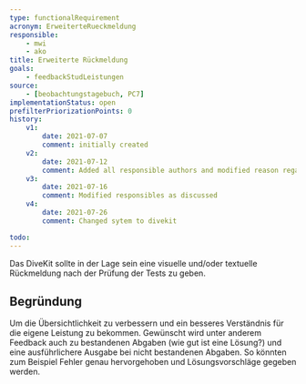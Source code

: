 ```yaml
---
type: functionalRequirement
acronym: ErweiterteRueckmeldung
responsible:
    - mwi
    - ako
title: Erweiterte Rückmeldung
goals:
    - feedbackStudLeistungen
source:
    - [beobachtungstagebuch, PC7]
implementationStatus: open
prefilterPriorizationPoints: 0
history:
    v1:
        date: 2021-07-07
        comment: initially created
    v2:
        date: 2021-07-12
        comment: Added all responsible authors and modified reason regarding todo
    v3:
        date: 2021-07-16
        comment: Modified responsibles as discussed
    v4:
        date: 2021-07-26
        comment: Changed sytem to divekit

todo:
---
```


Das DiveKit sollte in der Lage sein eine visuelle und/oder textuelle Rückmeldung nach der Prüfung der Tests zu geben.

## Begründung

Um die Übersichtlichkeit zu verbessern und ein besseres Verständnis für die eigene Leistung zu bekommen. Gewünscht wird unter anderem Feedback auch zu bestandenen Abgaben (wie gut ist eine Lösung?) und eine ausführlichere Ausgabe bei nicht bestandenen Abgaben. So könnten zum Beispiel Fehler genau hervorgehoben und Lösungsvorschläge gegeben werden.
